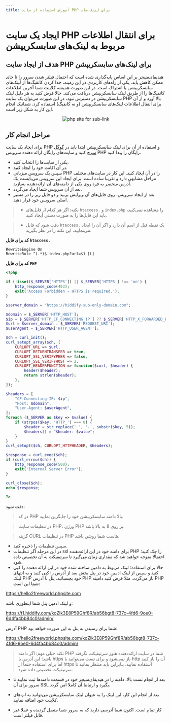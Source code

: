 ```yaml
---
title: آموزش استفاده از سایت PHP برای لینک ساب
---
```


# ایجاد یک سایت PHP برای انتقال اطلاعات مربوط به لینک‌های سابسکریپشن

## هدف از ایجاد سایت PHP برای لینک‌های سابسکریپشن
هیدیفای‌منیجر بر این اساس پایه‌گذاری شده است که احتمال فیلتر شدن سرور را تا جای ممکن کاهش یابد. یکی از راه‌های کاربردی در این زمینه، جدا کردن کانفیگ‌ها از لینک‌های سابسکریپشن یا اشتراک است. در این صورت همیشه کلاینت شما آخرین اطلاعات کانفیگ‌ها را از طریق لینک سابسکریپشن دریافت می‌کند. حالا فرض کنید به هر دلیل لینک سابسکریپشن در دسترس نبود، در این صورت می‌توان یک سایت PHP بالا آورد و از آن برای انتقال اطلاعات لینک‌های سابسکریپشن (و نه کانفیگ) استفاده کرد. شماتیک انجام این کار به شکل زیر است.

<div align=center markdown=1>

![php site for sub-link](https://github.com/hiddify/hiddify.com/assets/125398461/1430314a-570b-4b27-b4ac-4196649f3edd)
</div>

## مراحل انجام کار
برای ایجاد یک سایت PHP و استفاده از آن برای لینک سابسکریپشن ابتدا باید در [گوگل سرچ](https://www.google.com/search?q=free+php+hosting) کنید و سایت‌های رایگان ارائه دهنده سرویس PHP رایگان را پیدا کنید. 

- یکی از سایت‌ها را انتخاب کنید. 
- در آن اکانت خود را ایجاد کنید. 
- سپس یک سرویس میزبانی PHP را در آن ایجاد کنید. این کار در سایت‌های مختلف مراحل مشابهی دارد و تقریبا ساده است. برای ایجاد این سرویس می‌بایست یک آدرس منحصر به فرد روی یکی از دامنه‌های آن ارائه‌دهنده بسازید. 
- بعد از آن سرویس شما ایجاد می‌گردد. 
- بعد از ایجاد سرویس، روی فایل‌های آن ویرایش بزنید و دو فایل زیر را در مسیر اصلی سرویس خود قرار دهید. 

> - نکته: اگر هر کدام از فایل‌های `htaccess.` و `index.php` را مشاهده نمی‌کنید، باید این فایل‌ها را به صورت دستی ایجاد کنید.

> - دقت شود که فایل `htaccess.` یک نقطه قبل از اسم آن دارد و اگر آن را ایجاد می‌نمایید، این نکته را در نظر بگیرید.

**کد برای فایل `htaccess.`**
```
RewriteEngine On
RewriteRule ^(.*)$ index.php?url=$1 [L]
```

**کد برای فایل `PHP`**

```php
<?php

if (!isset($_SERVER['HTTPS']) || $_SERVER['HTTPS'] !== 'on') {
    http_response_code(403);
    exit('Access Forbidden - HTTPS is required.');
}

$server_domain = "https://hiddify-sub-only-domain.com";

$domain = $_SERVER['HTTP_HOST'];
$ip = $_SERVER['HTTP_CF_CONNECTING_IP'] ?? $_SERVER['HTTP_X_FORWARDED_FOR'] ?? $_SERVER['REMOTE_ADDR'];
$url = $server_domain . $_SERVER['REQUEST_URI'];
$userAgent = $_SERVER['HTTP_USER_AGENT'];

$ch = curl_init();
curl_setopt_array($ch, [
    CURLOPT_URL => $url,
    CURLOPT_RETURNTRANSFER => true,
    CURLOPT_SSL_VERIFYPEER => false,
    CURLOPT_SSL_VERIFYHOST => 2,
    CURLOPT_HEADERFUNCTION => function($curl, $header) {
        header($header);
        return strlen($header);
    },
]);

$headers = [
    "CF-Connecting-IP: $ip",
    "Host: $domain",
    "User-Agent: $userAgent",
];
foreach ($_SERVER as $key => $value) {
    if (strpos($key, 'HTTP_') === 0) {
        $header = str_replace('_', '-', substr($key, 5));
        $headers[] = "$header: $value";
    }
}
curl_setopt($ch, CURLOPT_HTTPHEADER, $headers);

$response = curl_exec($ch);
if (curl_errno($ch)) {
    http_response_code(500);
    exit('Internal Server Error');
}

curl_close($ch);
echo $response;

?>

```

دقت شود:
>  در کد PHP بالا دامنه سابسکریپشن خود را جایگزین نمایید.

> در تنظیمات سایت PHP، ورژن PHP بر روی 8 به بالا باشد.

> گزینه CURL در تنظیمات PHP هاست شما روشن باشد.


- سپس تنظیمات را ذخیره کنید. 
-  در این مرحله اگر تنظیمات ssl برای دامنه خود در این ارائه‌دهنده PHP را چک کنید؛ احتمالا متوجه خواهید شد که مقداری زمان می‌گیرد تا سرتیفیکت به آن تخصیص داده شود. 
- حالا برای استفاده؛ لینک مربوط به دامین ساخته شده خود در این ارائه دهنده را کپی کنید و سپس از لینک ادمین خود در پنل بخش بعد از آدرس را کپی کنید و به انتهای لینک PHP خود بچسبانید. پنل با آدرس PHP باز می‌گردد. 
مثلا فرض کنید دامینه PHP شما این است:

https://hello2freeworld.phpsite.com

و لینک ادمین پنل شما اینطوری باشد:

https://t1.hiddify.com/koZlk3E8P59Ghf8R/ab56bgt8-737c-4fd6-9oe0-6d4fa4bb84c0/admin/

آدرس PHP شما برای رسیدن به پنل به این صورت خواهد بود:

https://hello2freeworld.phpsite.com/koZlk3E8P59Ghf8R/ab56bgt8-737c-4fd6-9oe0-6d4fa4bb84c0/admin/

> نکته خیلی مهم: اگر دامنه PHP شما در سایت ارائه‌دهنده هنوز سرتیفیکت نگرفته باشد؛ این آدرس با https باز نمی‌شود و برای تست می‌توانید با http آن را باز کنید اما برای استفاده حتما از https استفاده نمایید. بنابراین باید منتظر بمانید تا سرتیفیکت تخصیص داده شود.

- بعد از انجام تست بالا، دامنه را در هیدیفای‌منیجر خود در قسمت دامنه‌ها ثبت نمایید تا سرور برای آن SSL بگیرد و ارتباط آن کاملا امن گردد.

- بعد از انجام این کار، این لینک را به عنوان لینک سابسکریپشن می‌توانید به اپ‌های کلاینت خود اضافه نمایید. 
- کار تمام است. اکنون شما آدرسی دارید که به سرور شما متصل گردیده و عملا غیر قابل فیلتر است.





